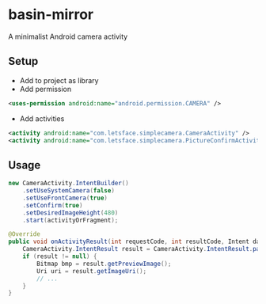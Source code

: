 basin-mirror
============

A minimalist Android camera activity

## Setup

* Add to project as library
* Add permission

```xml
<uses-permission android:name="android.permission.CAMERA" />
```
* Add activities

```xml
<activity android:name="com.letsface.simplecamera.CameraActivity" />
<activity android:name="com.letsface.simplecamera.PictureConfirmActivity" />
```

## Usage
```java
new CameraActivity.IntentBuilder()
    .setUseSystemCamera(false)
    .setUseFrontCamera(true)
    .setConfirm(true)
    .setDesiredImageHeight(480)
    .start(activityOrFragment);
```
```java
@Override
public void onActivityResult(int requestCode, int resultCode, Intent data) {
    CameraActivity.IntentResult result = CameraActivity.IntentResult.parse(requestCode, resultCode, data);
    if (result != null) {
        Bitmap bmp = result.getPreviewImage();
        Uri uri = result.getImageUri();
        // ...
    }
}
```

